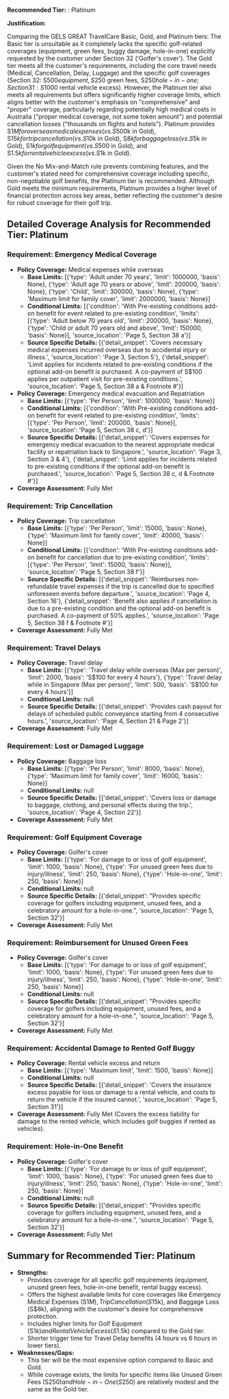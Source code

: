 **Recommended Tier:** : Platinum

**Justification:**

Comparing the GELS GREAT TravelCare Basic, Gold, and Platinum tiers: The Basic tier is unsuitable as it completely lacks the specific golf-related coverages (equipment, green fees, buggy damage, hole-in-one) explicitly requested by the customer under Section 32 ('Golfer's cover'). The Gold tier meets all the customer's requirements, including the core travel needs (Medical, Cancellation, Delay, Luggage) and the specific golf coverages (Section 32: S$500 equipment, S$250 green fees, S$250 hole-in-one; Section 31: S$1000 rental vehicle excess). However, the Platinum tier also meets all requirements but offers significantly higher coverage limits, which aligns better with the customer's emphasis on "comprehensive" and "proper" coverage, particularly regarding potentially high medical costs in Australia ("proper medical coverage, not some token amount") and potential cancellation losses ("thousands on flights and hotels"). Platinum provides S$1M for overseas medical expenses (vs. S$500k in Gold), S$15k for trip cancellation (vs. S$10k in Gold), S$8k for baggage loss (vs. S$5k in Gold), S$1k for golf equipment (vs. S$500 in Gold), and S$1.5k for rental vehicle excess (vs. S$1k in Gold).

Given the No Mix-and-Match rule prevents combining features, and the customer's stated need for comprehensive coverage including specific, non-negotiable golf benefits, the Platinum tier is recommended. Although Gold meets the minimum requirements, Platinum provides a higher level of financial protection across key areas, better reflecting the customer's desire for robust coverage for their golf trip.

## Detailed Coverage Analysis for Recommended Tier: Platinum

### Requirement: Emergency Medical Coverage

*   **Policy Coverage:** Medical expenses while overseas
    *   **Base Limits:** [{'type': 'Adult under 70 years', 'limit': 1000000, 'basis': None}, {'type': 'Adult age 70 years or above', 'limit': 200000, 'basis': None}, {'type': 'Child', 'limit': 300000, 'basis': None}, {'type': 'Maximum limit for family cover', 'limit': 2000000, 'basis': None}]
    *   **Conditional Limits:** [{'condition': 'With Pre-existing conditions add-on benefit for event related to pre-existing condition', 'limits': [{'type': 'Adult below 70 years old', 'limit': 200000, 'basis': None}, {'type': 'Child or adult 70 years old and above', 'limit': 150000, 'basis': None}], 'source_location': 'Page 5, Section 38 a'}]
    *   **Source Specific Details:** [{'detail_snippet': 'Covers necessary medical expenses incurred overseas due to accidental injury or illness.', 'source_location': 'Page 3, Section 5'}, {'detail_snippet': 'Limit applies for incidents related to pre-existing conditions if the optional add-on benefit is purchased. A co-payment of S$100 applies per outpatient visit for pre-existing conditions.', 'source_location': 'Page 5, Section 38 a & Footnote #'}]
*   **Policy Coverage:** Emergency medical evacuation and Repatriation
    *   **Base Limits:** [{'type': 'Per Person', 'limit': 1000000, 'basis': None}]
    *   **Conditional Limits:** [{'condition': 'With Pre-existing conditions add-on benefit for event related to pre-existing condition', 'limits': [{'type': 'Per Person', 'limit': 200000, 'basis': None}], 'source_location': 'Page 5, Section 38 c, d'}]
    *   **Source Specific Details:** [{'detail_snippet': 'Covers expenses for emergency medical evacuation to the nearest appropriate medical facility or repatriation back to Singapore.', 'source_location': 'Page 3, Section 3 & 4'}, {'detail_snippet': 'Limit applies for incidents related to pre-existing conditions if the optional add-on benefit is purchased.', 'source_location': 'Page 5, Section 38 c, d & Footnote #'}]
*   **Coverage Assessment:** Fully Met

### Requirement: Trip Cancellation

*   **Policy Coverage:** Trip cancellation
    *   **Base Limits:** [{'type': 'Per Person', 'limit': 15000, 'basis': None}, {'type': 'Maximum limit for family cover', 'limit': 40000, 'basis': None}]
    *   **Conditional Limits:** [{'condition': 'With Pre-existing conditions add-on benefit for cancellation due to pre-existing condition', 'limits': [{'type': 'Per Person', 'limit': 15000, 'basis': None}], 'source_location': 'Page 5, Section 38 f'}]
    *   **Source Specific Details:** [{'detail_snippet': 'Reimburses non-refundable travel expenses if the trip is cancelled due to specified unforeseen events before departure.', 'source_location': 'Page 4, Section 16'}, {'detail_snippet': 'Benefit also applies if cancellation is due to a pre-existing condition and the optional add-on benefit is purchased. A co-payment of 50% applies.', 'source_location': 'Page 5, Section 38 f & Footnote #'}]
*   **Coverage Assessment:** Fully Met

### Requirement: Travel Delays

*   **Policy Coverage:** Travel delay
    *   **Base Limits:** [{'type': 'Travel delay while overseas (Max per person)', 'limit': 2000, 'basis': 'S$100 for every 4 hours'}, {'type': 'Travel delay while in Singapore (Max per person)', 'limit': 500, 'basis': 'S$100 for every 4 hours'}]
    *   **Conditional Limits:** null
    *   **Source Specific Details:** [{'detail_snippet': 'Provides cash payout for delays of scheduled public conveyance starting from 4 consecutive hours.', 'source_location': 'Page 4, Section 21 & Page 2'}]
*   **Coverage Assessment:** Fully Met

### Requirement: Lost or Damaged Luggage

*   **Policy Coverage:** Baggage loss
    *   **Base Limits:** [{'type': 'Per Person', 'limit': 8000, 'basis': None}, {'type': 'Maximum limit for family cover', 'limit': 16000, 'basis': None}]
    *   **Conditional Limits:** null
    *   **Source Specific Details:** [{'detail_snippet': 'Covers loss or damage to baggage, clothing, and personal effects during the trip.', 'source_location': 'Page 4, Section 22'}]
*   **Coverage Assessment:** Fully Met

### Requirement: Golf Equipment Coverage

*   **Policy Coverage:** Golfer's cover
    *   **Base Limits:** [{'type': 'For damage to or loss of golf equipment', 'limit': 1000, 'basis': None}, {'type': 'For unused green fees due to injury/illness', 'limit': 250, 'basis': None}, {'type': 'Hole-in-one', 'limit': 250, 'basis': None}]
    *   **Conditional Limits:** null
    *   **Source Specific Details:** [{'detail_snippet': "Provides specific coverage for golfers including equipment, unused fees, and a celebratory amount for a hole-in-one.", 'source_location': 'Page 5, Section 32'}]
*   **Coverage Assessment:** Fully Met

### Requirement: Reimbursement for Unused Green Fees

*   **Policy Coverage:** Golfer's cover
    *   **Base Limits:** [{'type': 'For damage to or loss of golf equipment', 'limit': 1000, 'basis': None}, {'type': 'For unused green fees due to injury/illness', 'limit': 250, 'basis': None}, {'type': 'Hole-in-one', 'limit': 250, 'basis': None}]
    *   **Conditional Limits:** null
    *   **Source Specific Details:** [{'detail_snippet': "Provides specific coverage for golfers including equipment, unused fees, and a celebratory amount for a hole-in-one.", 'source_location': 'Page 5, Section 32'}]
*   **Coverage Assessment:** Fully Met

### Requirement: Accidental Damage to Rented Golf Buggy

*   **Policy Coverage:** Rental vehicle excess and return
    *   **Base Limits:** [{'type': 'Maximum limit', 'limit': 1500, 'basis': None}]
    *   **Conditional Limits:** null
    *   **Source Specific Details:** [{'detail_snippet': 'Covers the insurance excess payable for loss or damage to a rental vehicle, and costs to return the vehicle if the insured cannot.', 'source_location': 'Page 5, Section 31'}]
*   **Coverage Assessment:** Fully Met (Covers the excess liability for damage to the rented vehicle, which includes golf buggies if rented as vehicles).

### Requirement: Hole-in-One Benefit

*   **Policy Coverage:** Golfer's cover
    *   **Base Limits:** [{'type': 'For damage to or loss of golf equipment', 'limit': 1000, 'basis': None}, {'type': 'For unused green fees due to injury/illness', 'limit': 250, 'basis': None}, {'type': 'Hole-in-one', 'limit': 250, 'basis': None}]
    *   **Conditional Limits:** null
    *   **Source Specific Details:** [{'detail_snippet': "Provides specific coverage for golfers including equipment, unused fees, and a celebratory amount for a hole-in-one.", 'source_location': 'Page 5, Section 32'}]
*   **Coverage Assessment:** Fully Met

## Summary for Recommended Tier: Platinum

*   **Strengths:**
    *   Provides coverage for all specific golf requirements (equipment, unused green fees, hole-in-one benefit, rental buggy excess).
    *   Offers the highest available limits for core coverages like Emergency Medical Expenses (S$1M), Trip Cancellation (S$15k), and Baggage Loss (S$8k), aligning with the customer's desire for comprehensive protection.
    *   Includes higher limits for Golf Equipment (S$1k) and Rental Vehicle Excess (S$1.5k) compared to the Gold tier.
    *   Shorter trigger time for Travel Delay benefits (4 hours vs 6 hours in lower tiers).
*   **Weaknesses/Gaps:**
    *   This tier will be the most expensive option compared to Basic and Gold.
    *   While coverage exists, the limits for specific items like Unused Green Fees (S$250) and Hole-in-One (S$250) are relatively modest and the same as the Gold tier.
```